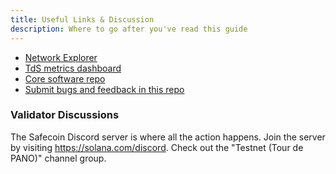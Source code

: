 ```yaml
---
title: Useful Links & Discussion
description: Where to go after you've read this guide
---
```


- [Network Explorer](http://explorer.solana.com/)
- [TdS metrics dashboard](https://metrics.safecoin.org:3000/d/monitor-edge/cluster-telemetry-edge?refresh=1m&from=now-15m&to=now&var-testnet=tds)
- [Core software repo](https://github.com/fair-exchange/safecoin)
- [Submit bugs and feedback in this repo](https://github.com/fair-exchange/safecoin/issues)

### Validator Discussions

The Safecoin Discord server is where all the action happens. Join the server by
visiting https://solana.com/discord. Check out the "Testnet (Tour de PANO)" channel
group.

